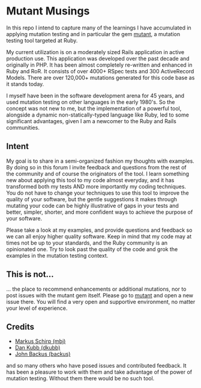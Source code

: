 # Mutant Musings

In this repo I intend to capture many of the learnings I have accumulated in applying mutation testing and in particular 
the gem [mutant](https://github.com/mbj/mutant), a mutation testing tool targeted at Ruby. 

My current utilization is on a moderately sized Rails application in active production use. This application was developed over 
the past decade and originally in PHP. It has been almost completely re-written and enhanced in Ruby and RoR. It consists
of over 4000+ RSpec tests and 300 ActiveRecord Models. There are over 120,000+ mutations generated for this code base as it stands today.

I myself have been in the software development arena for 45 years, and used mutation testing on other languages in the early 1980's. 
So the concept was not new to me, but the implementation of a powerful tool, alongside a dynamic non-statically-typed language like Ruby, led to some significant
advantages, given I am a newcomer to the Ruby and Rails communities.

## Intent

My goal is to share in a semi-organized fashion my thoughts with examples. By doing so in this forum I invite feedback and questions from the rest of the community and 
of course the originators of the tool. I learn something new about applying this tool to my code almost everyday, and
it has transformed both my tests AND more importantly my coding techniques. You do not have to change your techniques to use this tool to improve the quality of your software,
but the gentle suggestions it makes through mutating your code can be highly illustrative of gaps in your tests and 
better, simpler, shorter, and more confident ways to achieve the purpose of your software. 

Please take a look at my examples, and provide questions and feedback so we can all enjoy higher quality software. Keep in mind that my code may at times not be up to your standards, and the Ruby community is an opinionated one. Try to look past the quality of the code and grok the examples in the mutation testing context.

## This is not...
... the place to recommend enhancements or additional mutations, nor to post issues with the mutant gem itself. Please go to [mutant](https://github.com/mbj/mutant) and open a new issue there. You will find a very open and supportive environment, no matter your level of experience.  

Credits
-------

* [Markus Schirp (mbj)](https://github.com/mbj)
* [Dan Kubb (dkubb)](https://github.com/dkubb)
* [John Backus (backus)](https://github.com/backus)

and so many others who have posed issues and contributed feedback. 
It has been a pleasure to work with them and take advantage of the power of mutation testing. Without them there would be no such tool.
